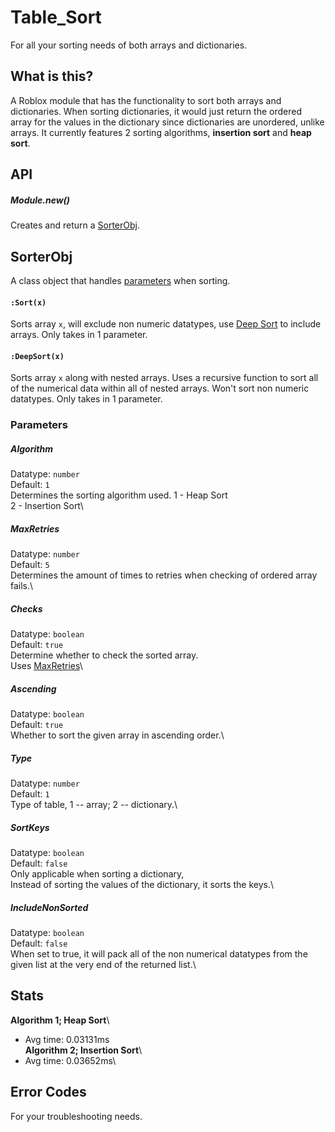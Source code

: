 # Table_Sort
For all your sorting needs of both arrays and dictionaries.

## What is this?
A Roblox module that has the functionality to sort both arrays and dictionaries.
When sorting dictionaries, it would just return the ordered array for the values in the dictionary since dictionaries are unordered, unlike arrays.
It currently features 2 sorting algorithms, **insertion sort** and **heap sort**.

## API
##### Module.new()
Creates and return a [SorterObj](https://github.com/FadedJayden/Table_Sort/blob/main/README.md#sorterobj).
## SorterObj
A class object that handles [parameters](https://github.com/FadedJayden/Table_Sort#parameters) when sorting.
#### `:Sort(x)`
Sorts array `x`, will exclude non numeric datatypes, use [Deep Sort](https://github.com/FadedJayden/Table_Sort/blob/main/README.md#deepsortx) to include arrays.
Only takes in 1 parameter.

#### `:DeepSort(x)`
Sorts array `x` along with nested arrays.
Uses a recursive function to sort all of the numerical data within all of nested arrays.
Won't sort non numeric datatypes.
Only takes in 1 parameter.

### Parameters
##### Algorithm
Datatype: `number`\
Default: `1`\
Determines the sorting algorithm used.
1 - Heap Sort\
2 - Insertion Sort\

##### MaxRetries
Datatype: `number`\
Default: `5`\
Determines the amount of times to retries when checking of ordered array fails.\

##### Checks
Datatype: `boolean`\
Default: `true`\
Determine whether to check the sorted array.\
Uses [MaxRetries](https://github.com/FadedJayden/Table_Sort/blob/main/README.md#maxretries)\

##### Ascending
Datatype: `boolean`\
Default: `true`\
Whether to sort the given array in ascending order.\

##### Type
Datatype: `number`\
Default: `1`\
Type of table, 1 -- array; 2 -- dictionary.\

##### SortKeys
Datatype: `boolean`\
Default: `false`\
Only applicable when sorting a dictionary,\
Instead of sorting the values of the dictionary, it sorts the keys.\

##### IncludeNonSorted
Datatype: `boolean`\
Default: `false`\
When set to true, it will pack all of the non numerical datatypes from the given list at the very end of the returned list.\

## Stats
**Algorithm 1; Heap Sort**\
- Avg time: 0.03131ms\
**Algorithm 2; Insertion Sort**\
- Avg time: 0.03652ms\

## Error Codes
For your troubleshooting needs.
